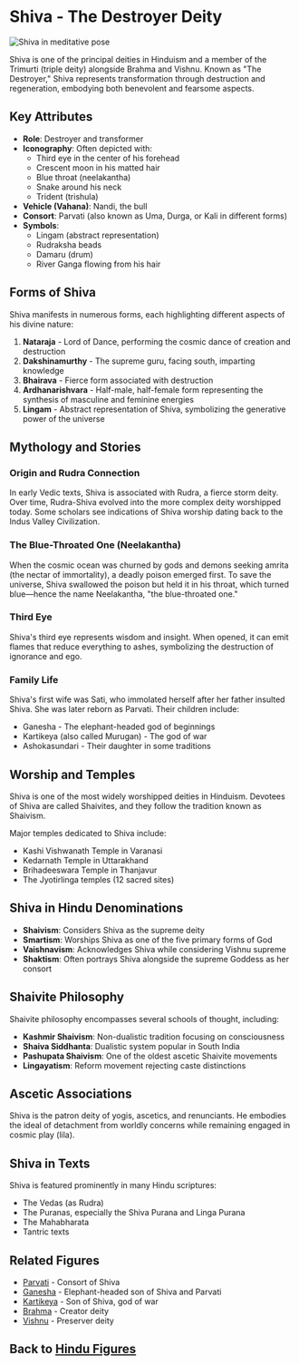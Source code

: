 # Shiva - The Destroyer Deity

![Shiva in meditative pose](shiva_meditation.jpg)

Shiva is one of the principal deities in Hinduism and a member of the Trimurti (triple deity) alongside Brahma and Vishnu. Known as "The Destroyer," Shiva represents transformation through destruction and regeneration, embodying both benevolent and fearsome aspects.

## Key Attributes

- **Role**: Destroyer and transformer
- **Iconography**: Often depicted with:
  - Third eye in the center of his forehead
  - Crescent moon in his matted hair
  - Blue throat (neelakantha)
  - Snake around his neck
  - Trident (trishula)
- **Vehicle (Vahana)**: Nandi, the bull
- **Consort**: Parvati (also known as Uma, Durga, or Kali in different forms)
- **Symbols**: 
  - Lingam (abstract representation)
  - Rudraksha beads
  - Damaru (drum)
  - River Ganga flowing from his hair

## Forms of Shiva

Shiva manifests in numerous forms, each highlighting different aspects of his divine nature:

1. **Nataraja** - Lord of Dance, performing the cosmic dance of creation and destruction
2. **Dakshinamurthy** - The supreme guru, facing south, imparting knowledge
3. **Bhairava** - Fierce form associated with destruction
4. **Ardhanarishvara** - Half-male, half-female form representing the synthesis of masculine and feminine energies
5. **Lingam** - Abstract representation of Shiva, symbolizing the generative power of the universe

## Mythology and Stories

### Origin and Rudra Connection

In early Vedic texts, Shiva is associated with Rudra, a fierce storm deity. Over time, Rudra-Shiva evolved into the more complex deity worshipped today. Some scholars see indications of Shiva worship dating back to the Indus Valley Civilization.

### The Blue-Throated One (Neelakantha)

When the cosmic ocean was churned by gods and demons seeking amrita (the nectar of immortality), a deadly poison emerged first. To save the universe, Shiva swallowed the poison but held it in his throat, which turned blue—hence the name Neelakantha, "the blue-throated one."

### Third Eye

Shiva's third eye represents wisdom and insight. When opened, it can emit flames that reduce everything to ashes, symbolizing the destruction of ignorance and ego.

### Family Life

Shiva's first wife was Sati, who immolated herself after her father insulted Shiva. She was later reborn as Parvati. Their children include:
- Ganesha - The elephant-headed god of beginnings
- Kartikeya (also called Murugan) - The god of war
- Ashokasundari - Their daughter in some traditions

## Worship and Temples

Shiva is one of the most widely worshipped deities in Hinduism. Devotees of Shiva are called Shaivites, and they follow the tradition known as Shaivism.

Major temples dedicated to Shiva include:
- Kashi Vishwanath Temple in Varanasi
- Kedarnath Temple in Uttarakhand
- Brihadeeswara Temple in Thanjavur
- The Jyotirlinga temples (12 sacred sites)

## Shiva in Hindu Denominations

- **Shaivism**: Considers Shiva as the supreme deity
- **Smartism**: Worships Shiva as one of the five primary forms of God
- **Vaishnavism**: Acknowledges Shiva while considering Vishnu supreme
- **Shaktism**: Often portrays Shiva alongside the supreme Goddess as her consort

## Shaivite Philosophy

Shaivite philosophy encompasses several schools of thought, including:
- **Kashmir Shaivism**: Non-dualistic tradition focusing on consciousness
- **Shaiva Siddhanta**: Dualistic system popular in South India
- **Pashupata Shaivism**: One of the oldest ascetic Shaivite movements
- **Lingayatism**: Reform movement rejecting caste distinctions

## Ascetic Associations

Shiva is the patron deity of yogis, ascetics, and renunciants. He embodies the ideal of detachment from worldly concerns while remaining engaged in cosmic play (lila).

## Shiva in Texts

Shiva is featured prominently in many Hindu scriptures:
- The Vedas (as Rudra)
- The Puranas, especially the Shiva Purana and Linga Purana
- The Mahabharata
- Tantric texts

## Related Figures

- [Parvati](./parvati.md) - Consort of Shiva
- [Ganesha](./ganesha.md) - Elephant-headed son of Shiva and Parvati
- [Kartikeya](./kartikeya.md) - Son of Shiva, god of war
- [Brahma](./brahma.md) - Creator deity
- [Vishnu](./vishnu.md) - Preserver deity

## Back to [Hindu Figures](./README.md) 